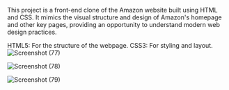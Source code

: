 This project is a front-end clone of the Amazon website built using HTML and CSS. 
It mimics the visual structure and design of Amazon's homepage and other key pages, providing an opportunity to understand modern web design practices.

HTML5: For the structure of the webpage.
CSS3: For styling and layout.
![Screenshot (77)](https://github.com/user-attachments/assets/f77b139b-522a-4269-9a79-4a9456ed9f2d)

![Screenshot (78)](https://github.com/user-attachments/assets/1b90de61-b4e5-460b-8acc-38f602fad035)

![Screenshot (79)](https://github.com/user-attachments/assets/c553161b-38cf-4e2b-8416-db16e8b1f5f6)
